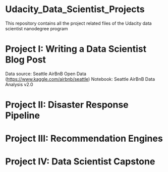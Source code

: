 # Udacity_Data_Scientist_Projects
This repository contains all the project related files of the Udacity data scientist nanodegree program

# Project I: Writing a Data Scientist Blog Post
Data source: Seattle AirBnB Open Data (https://www.kaggle.com/airbnb/seattle)
Notebook: Seattle AirBnB Data Analysis v2.0

# Project II: Disaster Response Pipeline


# Project III: Recommendation Engines


# Project IV: Data Scientist Capstone
